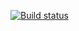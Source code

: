 [![Build status](https://ci.appveyor.com/api/projects/status/jk30t0s2fb8t2kub?svg=true)](https://ci.appveyor.com/project/UlyanaErmoshina/testmode)
